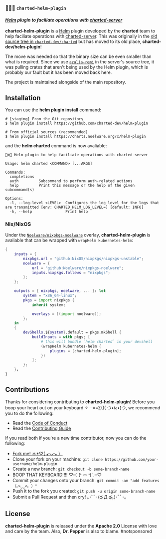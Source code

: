 ### 🐻‍❄️🌺 `charted-helm-plugin`
#### *[Helm] plugin to faciliate operations with [charted-server]*

**charted-helm-plugin** is a [Helm] plugin developed by the **charted** team to help faciliate operations with [charted-server]. This was originally in the [old source tree in `charted-dev/charted`] but has moved to its old place, **charted-dev/helm-plugin**!

The move was needed so that the binary size can be even smaller than what is required. Since we use [`azalia-remi`] in the server's source tree, it was pulling crates that aren't being used by the Helm plugin, which is probably our fault but it has been moved back here.

The project is maintained alongside of the main repository.

## Installation
You can use the **helm plugin install** command:

```shell
# [staging] From the Git repository
$ helm plugin install https://github.com/charted-dev/helm-plugin

# From official sources (recommended)
$ helm plugin install https://charts.noelware.org/x/helm-plugin
```

and the **helm charted** command is now avaliable:

```shell
🐻‍❄️🌺 Helm plugin to help faciliate operations with charted-server

Usage: helm charted <COMMAND> [...ARGS]

Commands:
  completions
  auth         Subcommand to perform auth-related actions
  help         Print this message or the help of the given subcommand(s)

Options:
  -l, --log-level <LEVEL>  Configures the log level for the logs that are transmitted [env: CHARTED_HELM_LOG_LEVEL=] [default: INFO]
  -h, --help               Print help
```

### Nix/NixOS
Under the [`Noelware/nixpkgs-noelware`] overlay, **charted-helm-plugin** is avaliable that can be wrapped with `wrapHelm kubernetes-helm`:

```nix
{
    inputs = {
        nixpkgs.url = "github:NixOS/nixpkgs/nixpkgs-unstable";
        noelware = {
            url = "github:Noelware/nixpkgs-noelware";
            inputs.nixpkgs.follows = "nixpkgs";
        };
    };

    outputs = { nixpkgs, noelware, ... }: let
        system = "x86_64-linux";
        pkgs = import nixpkgs {
            inherit system;

            overlays = [(import noelware)];
        };
    in
    {
        devShells.${system}.default = pkgs.mkShell {
            buildInputs = with pkgs; [
                # this will bundle `helm charted` in your devshell
                (wrapHelm kubernetes-helm {
                    plugins = [charted-helm-plugin];
                })
            ];
        };
    };
}
```

## Contributions
Thanks for considering contributing to **charted-helm-plugin**! Before you boop your heart out on your keyboard ✧ ─=≡Σ((( つ•̀ω•́)つ, we recommend you to do the following:

-   Read the [Code of Conduct](./.github/CODE_OF_CONDUCT.md)
-   Read the [Contributing Guide](./.github/CONTRIBUTING.md)

If you read both if you're a new time contributor, now you can do the following:

-   [Fork me! ＊\*♡( ⁎ᵕᴗᵕ⁎ ）](https://github.com/charted-dev/helm-plugin/fork)
-   Clone your fork on your machine: `git clone https://github.com/your-username/helm-plugin`
-   Create a new branch: `git checkout -b some-branch-name`
-   BOOP THAT KEYBOARD!!!! ♡┉ˏ͛ (❛ 〰 ❛)ˊˎ┉♡
-   Commit your changes onto your branch: `git commit -am "add features （｡>‿‿<｡ ）"`
-   Push it to the fork you created: `git push -u origin some-branch-name`
-   Submit a Pull Request and then cry! ｡･ﾟﾟ･(థ Д థ。)･ﾟﾟ･｡

## License
**charted-helm-plugin** is released under the **Apache 2.0** License with love and care by the team. Also, **Dr. Pepper** is also to blame. #notsponsored

[old source tree in `charted-dev/charted`]: https://github.com/charted-dev/charted/tree/56fe557b186ce8ca1743f5d783dec335d2b39175/crates/helm/plugin
[`Noelware/nixpkgs-noelware`]: https://github.com/Noelware/nixpkgs-noelware
[charted-server]: https://charts.noelware.org
[`azalia-remi`]: https://github.com/Noelware/azalia/tree/master/crates/remi
[Helm]: https://helm.sh
